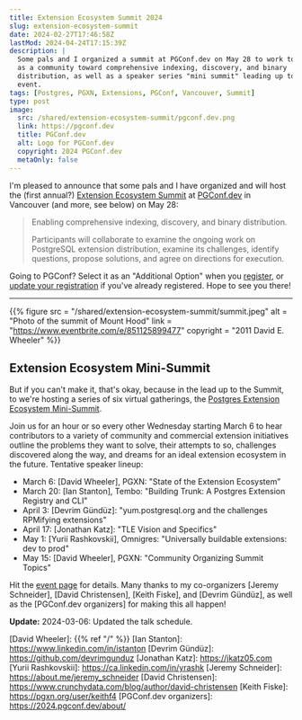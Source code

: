 ```yaml
---
title: Extension Ecosystem Summit 2024
slug: extension-ecosystem-summit
date: 2024-02-27T17:46:58Z
lastMod: 2024-04-24T17:15:39Z
description: |
  Some pals and I organized a summit at PGConf.dev on May 28 to work together
  as a community toward comprehensive indexing, discovery, and binary
  distribution, as well as a speaker series "mini summit" leading up to the
  event.
tags: [Postgres, PGXN, Extensions, PGConf, Vancouver, Summit]
type: post
image:
  src: /shared/extension-ecosystem-summit/pgconf.dev.png
  link: https://pgconf.dev
  title: PGConf.dev
  alt: Logo for PGConf.dev
  copyright: 2024 PGConf.dev
  metaOnly: false
---
```


I'm pleased to announce that some pals and I have organized and will host the
(first annual?) [Extension Ecosystem Summit] at [PGConf.dev] in Vancouver (and
more, see below) on May 28:

> Enabling comprehensive indexing, discovery, and binary distribution.
>
> Participants will collaborate to examine the ongoing work on PostgreSQL
> extension distribution, examine its challenges, identify questions, propose
> solutions, and agree on directions for execution.

Going to PGConf? Select it as an "Additional Option" when you [register], or
[update your registration][register] if you've already registered. Hope to see
you there!

---

{{% figure
    src       = "/shared/extension-ecosystem-summit/summit.jpeg"
    alt       = "Photo of the summit of Mount Hood"
    link      = "https://www.eventbrite.com/e/851125899477"
    copyright = "2011 David E. Wheeler"
%}}

## Extension Ecosystem Mini-Summit

But if you can't make it, that's okay, because in the lead up to the Summit, to
we're hosting a series of six virtual gatherings, the [Postgres Extension
Ecosystem Mini-Summit][mini-event].

Join us for an hour or so every other Wednesday starting March 6 to hear
contributors to a variety of community and commercial extension initiatives
outline the problems they want to solve, their attempts to so, challenges
discovered along the way, and dreams for an ideal extension ecosystem in the
future. Tentative speaker lineup:

*   March 6: [David Wheeler], PGXN: "State of the Extension Ecosystem”
*   March 20: [Ian Stanton], Tembo: "Building Trunk: A Postgres Extension Registry and CLI"
*   April 3: [Devrim Gündüz]: "yum.postgresql.org and the challenges RPMifying
    extensions"
*   April 17: [Jonathan Katz]: "TLE Vision and Specifics"
*   May 1: [Yurii Rashkovskii], Omnigres: "Universally buildable extensions: dev
    to prod"
*   May 15: [David Wheeler], PGXN: "Community Organizing  Summit Topics"

Hit the [event page][mini-event] for details. Many thanks to my co-organizers 
[Jeremy Schneider], [David Christensen], [Keith Fiske], and [Devrim Gündüz], 
as well as the [PGConf.dev organizers] for making this all happen!

**Update:** 2024-03-06: Updated the talk schedule.

  [Extension Ecosystem Summit]: https://www.pgevents.ca/events/pgconfdev2024/schedule/session/191-extension-ecosystem-summit/
    "PGConf.dev: Extensions Ecosystem Summit: Enabling comprehensive indexing, discovery, and binary distribution"
  [PGConf.dev]: https://2024.pgconf.dev "PostgresQL Development Conference 2024"
  [register]: https://www.pgevents.ca/events/pgconfdev2024/register/
    "Register for PGConf.dev or Update your Registration"
  [mini-event]: https://www.eventbrite.com/e/851125899477
    "Postgres Extension Ecosystem Mini-Summit on eventbrite"
  [David Wheeler]: {{% ref "/" %}}
  [Ian Stanton]: https://www.linkedin.com/in/istanton
  [Devrim Gündüz]: https://github.com/devrimgunduz
  [Jonathan Katz]: https://jkatz05.com
  [Yurii Rashkovskii]: https://ca.linkedin.com/in/yrashk
  [Jeremy Schneider]: https://about.me/jeremy_schneider
  [David Christensen]: https://www.crunchydata.com/blog/author/david-christensen
  [Keith Fiske]: https://pgxn.org/user/keithf4
  [PGConf.dev organizers]: https://2024.pgconf.dev/about/
